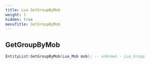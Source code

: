 ```yaml
---
title: Lua GetGroupByMob
weight: 1
hidden: true
menuTitle: GetGroupByMob
---
```

## GetGroupByMob
```lua
EntityList:GetGroupByMob(Lua_Mob mob); -- unknown - Lua_Group
```